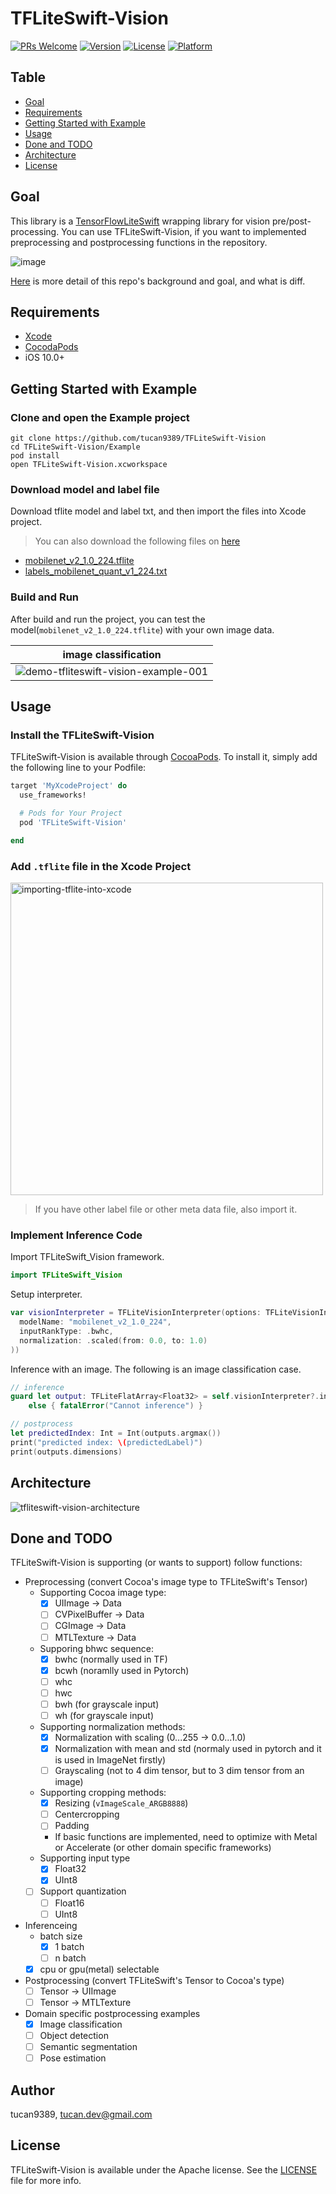 # TFLiteSwift-Vision

[![PRs Welcome](https://img.shields.io/badge/PRs-welcome-brightgreen.svg?style=flat-square)](https://github.com/tucan9389/TFLiteSwift-Vision/compare)
[![Version](https://img.shields.io/cocoapods/v/TFLiteSwift-Vision.svg?style=flat)](https://cocoapods.org/pods/TFLiteSwift-Vision)
[![License](https://img.shields.io/cocoapods/l/TFLiteSwift-Vision.svg?style=flat)](https://cocoapods.org/pods/TFLiteSwift-Vision)
[![Platform](https://img.shields.io/cocoapods/p/TFLiteSwift-Vision.svg?style=flat)](https://cocoapods.org/pods/TFLiteSwift-Vision)
<!-- [![CI Status](https://img.shields.io/travis/tucan9389/TFLiteSwift-Vision.svg?style=flat)](https://travis-ci.org/tucan9389/TFLiteSwift-Vision) -->


## Table

- [Goal](#goal)
- [Requirements](#Requirements)
- [Getting Started with Example](#Getting-Started-with-Example)
- [Usage](#Usage)
- [Done and TODO](#Done-and-TODO)
- [Architecture](#Architecture)
- [License](#License)

## Goal

This library is a [TensorFlowLiteSwift](https://cocoapods.org/pods/TensorFlowLiteSwift) wrapping library for vision pre/post-processing. You can use TFLiteSwift-Vision, if you want to implemented preprocessing and postprocessing functions in the repository. 

![image](https://user-images.githubusercontent.com/37643248/130391342-6b83f6a7-9748-401c-89d5-33148f3ec2cc.png)

[Here](https://github.com/tucan9389/TFLiteSwift-Vision/issues/3) is more detail of this repo's background and goal, and what is diff.

## Requirements

- [Xcode](https://developer.apple.com/xcode/)
- [CocodaPods](https://cocoapods.org/)
- iOS 10.0+

## Getting Started with Example

### Clone and open the Example project

```shell
git clone https://github.com/tucan9389/TFLiteSwift-Vision
cd TFLiteSwift-Vision/Example
pod install
open TFLiteSwift-Vision.xcworkspace
```

### Download model and label file

Download tflite model and label txt, and then import the files into Xcode project.

> You can also download the following files on [here](https://www.tensorflow.org/lite/guide/hosted_models)
- [mobilenet_v2_1.0_224.tflite](https://github.com/tucan9389/TFLiteSwift-Vision/releases/download/tflite-upload/mobilenet_v2_1.0_224.tflite)
- [labels_mobilenet_quant_v1_224.txt](https://github.com/tucan9389/TFLiteSwift-Vision/releases/download/tflite-upload/labels_mobilenet_quant_v1_224.txt)

### Build and Run

After build and run the project, you can test the model(`mobilenet_v2_1.0_224.tflite`) with your own image data.

| image classification |
| :-: |
| ![demo-tfliteswift-vision-example-001](https://user-images.githubusercontent.com/37643248/130346511-cfdb21ce-c22c-4aec-b1e6-c4da81ae94d5.gif) |

## Usage

### Install the TFLiteSwift-Vision

TFLiteSwift-Vision is available through [CocoaPods](https://cocoapods.org). To install
it, simply add the following line to your Podfile:

```ruby
target 'MyXcodeProject' do
  use_frameworks!

  # Pods for Your Project
  pod 'TFLiteSwift-Vision'

end
```

### Add `.tflite` file in the Xcode Project

<img width="500px" alt="importing-tflite-into-xcode" src="https://user-images.githubusercontent.com/37643248/130346788-19431b71-4ae6-47d2-9903-a90fb6a0c2d2.png">

> If you have other label file or other meta data file, also import it.

### Implement Inference Code

Import TFLiteSwift_Vision framework.

```swift
import TFLiteSwift_Vision
```

Setup interpreter.

```swift
var visionInterpreter = TFLiteVisionInterpreter(options: TFLiteVisionInterpreter.Options(
  modelName: "mobilenet_v2_1.0_224",
  inputRankType: .bwhc,
  normalization: .scaled(from: 0.0, to: 1.0)
))
```

Inference with an image. The following is an image classification case.

```swift
// inference
guard let output: TFLiteFlatArray<Float32> = self.visionInterpreter?.inference(with: uiImage)
	else { fatalError("Cannot inference") }

// postprocess
let predictedIndex: Int = Int(outputs.argmax())
print("predicted index: \(predictedLabel)")
print(outputs.dimensions)
```

## Architecture

![tfliteswift-vision-architecture](https://user-images.githubusercontent.com/37643248/130388924-eab0313c-8b7a-422e-9877-a7e7d6c00448.png)

## Done and TODO

TFLiteSwift-Vision is supporting (or wants to support) follow functions:

- Preprocessing (convert Cocoa's image type to TFLiteSwift's Tensor)
  - Supporting Cocoa image type:
    - [x] UIImage → Data
    - [ ] CVPixelBuffer → Data
    - [ ] CGImage → Data
    - [ ] MTLTexture → Data
  - Supporing bhwc sequence:
    - [x] bwhc (normally used in TF)
    - [x] bcwh (noramlly used in Pytorch)
    - [ ] whc
    - [ ] hwc
    - [ ] bwh (for grayscale input)
    - [ ] wh (for grayscale input)
  - Supporting normalization methods:
    - [x] Normalization with scaling (0...255 → 0.0...1.0)
    - [x] Normalization with mean and std (normaly used in pytorch and it is used in ImageNet firstly)
    - [ ] Grayscaling (not to 4 dim tensor, but to 3 dim tensor from an image)
  - Supporting cropping methods:
    - [x] Resizing (`vImageScale_ARGB8888`)
    - [ ] Centercropping
    - [ ] Padding
    - If basic functions are implemented, need to optimize with Metal or Accelerate (or other domain specific frameworks)
  - Supporting input type
    - [x] Float32
    - [x] UInt8
  - [ ] Support quantization
    - [ ] Float16
    - [ ] UInt8
- Inferenceing
  - batch size
    - [x] 1 batch
    - [ ] n batch
  - [x] cpu or gpu(metal) selectable
- Postprocessing (convert TFLiteSwift's Tensor to Cocoa's type)
  - [ ] Tensor → UIImage
  - [ ] Tensor → MTLTexture
- Domain specific postprocessing examples
  - [x] Image classification
  - [ ] Object detection
  - [ ] Semantic segmentation
  - [ ] Pose estimation

## Author

tucan9389, tucan.dev@gmail.com

## License

TFLiteSwift-Vision is available under the Apache license. See the [LICENSE](LICENSE) file for more info.
